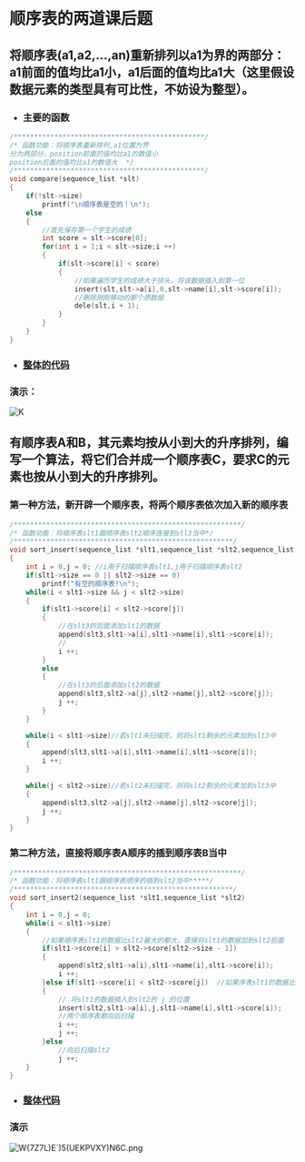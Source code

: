 
# 顺序表的两道课后题

## 将顺序表(a1,a2,…,an)重新排列以a1为界的两部分：a1前面的值均比a1小，a1后面的值均比a1大（这里假设数据元素的类型具有可比性，不妨设为整型）。

+ ### 主要的函数

```c
/***********************************************/
/* 函数功能：将顺序表重新排列,a1位置为界
分为两部分，position前面的值均比a1的数值小
position后面的值均比a1的数值大  */
/***********************************************/
void compare(sequence_list *slt)
{
    if(!slt->size)
        printf("\n顺序表是空的！\n");
    else
    {
        //首先保存第一个学生的成绩
        int score = slt->score[0];
        for(int i = 1;i < slt->size;i ++)
        {
            if(slt->score[i] < score)
            {
                //如果遍历学生的成绩大于排头，将该数据插入到第一位
                insert(slt,slt->a[i],0,slt->name[i],slt->score[i]);
                //删除刚刚移动的那个原数据
                dele(slt,i + 1);
            }
        }
    }
}
```

+ ### [整体的代码](https://github.com/wanghao15536870732/StudyNotes/blob/master/%E6%95%B0%E6%8D%AE%E7%BB%93%E6%9E%84/%E9%A1%BA%E5%BA%8F%E8%A1%A8%20--%20%E4%BB%A5a1%E4%B8%BA%E7%95%8C%E9%99%90%E5%88%92%E5%88%86.cpp)

### 演示：

![K](https://upload-images.jianshu.io/upload_images/9140378-92e420bc219a8918.png?imageMogr2/auto-orient/strip%7CimageView2/2/w/540)

## 有顺序表A和B，其元素均按从小到大的升序排列，编写一个算法，将它们合并成一个顺序表C，要求C的元素也按从小到大的升序排列。

### 第一种方法，新开辟一个顺序表，将两个顺序表依次加入新的顺序表

```c
/********************************************************/
/* 函数功能：将顺序表slt1跟顺序表slt2顺序连接到stl3当中*/        
/******************************************************/
void sort_insert(sequence_list *slt1,sequence_list *slt2,sequence_list *slt3)
{
    int i = 0,j = 0; //i用于扫描顺序表slt1,j用于扫描顺序表slt2
    if(slt1->size == 0 || slt2->size == 0)
        printf("有空的顺序表!\n");
    while(i < slt1->size && j < slt2->size)
    {
        if(slt1->score[i] < slt2->score[j])
        {
            //在slt3的后面添加slt1的数据
            append(slt3,slt1->a[i],slt1->name[i],slt1->score[i]);
            //
            i ++;
        }
        else
        {
            //在slt3的后面添加slt2的数据
            append(slt3,slt2->a[j],slt2->name[j],slt2->score[j]);
            j ++;
        }
    }

    while(i < slt1->size)//若slt1未扫描完，则将slt1剩余的元素加到slt3中
    {
        append(slt3,slt1->a[i],slt1->name[i],slt1->score[i]);
        i ++;
    }

    while(j < slt2->size)//若slt2未扫描完，则将slt2剩余的元素加到slt3中
    {
        append(slt3,slt2->a[j],slt2->name[j],slt2->score[j]);
        j ++;
    }
}
```

### 第二种方法，直接将顺序表A顺序的插到顺序表B当中

```c
/********************************************************/
/* 函数功能：将顺序表slt1跟顺序表顺序的插到slt2当中*****/        
/******************************************************/
void sort_insert2(sequence_list *slt1,sequence_list *slt2)
{
    int i = 0,j = 0;
    while(i < slt1->size)
    {
        //如果顺序表slt1的数据比slt2最大的都大，直接将slt1的数据加到slt2后面 
        if(slt1->score[i] > slt2->score[slt2->size - 1])
        {
            append(slt2,slt1->a[i],slt1->name[i],slt1->score[i]);
            i ++;
        }else if(slt1->score[i] < slt2->score[j])  //如果序表slt1的数据比slt2位置j上的的要小 
        {
            // 将slt1的数据插入到slt2的 j 的位置 
            insert(slt2,slt1->a[i],j,slt1->name[i],slt1->score[i]); 
            //两个顺序表都向后扫描 
            i ++;
            j ++;
        }else
            //向后扫描slt2 
            j ++;
    }
}
```

+ ### [整体代码](https://github.com/wanghao15536870732/StudyNotes/blob/master/%E6%95%B0%E6%8D%AE%E7%BB%93%E6%9E%84/%E9%A1%BA%E5%BA%8F%E8%A1%A8%20--%20%E9%A1%BA%E5%BA%8F%E8%A1%A8%E7%9A%84%E5%90%88%E6%88%90.cpp)

### 演示

![W{7Z7L)E`)5(UEKPVXY)N6C.png](https://upload-images.jianshu.io/upload_images/9140378-c380725578215b0f.png?imageMogr2/auto-orient/strip%7CimageView2/2/w/540)

